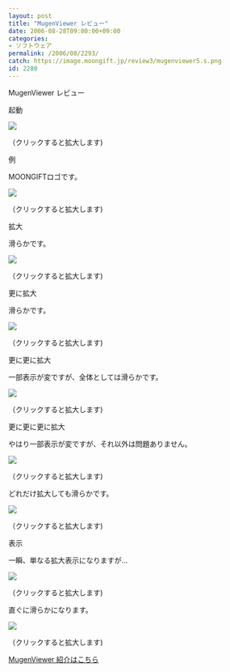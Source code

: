 ```yaml
---
layout: post
title: "MugenViewer レビュー"
date: 2006-08-28T09:00:00+09:00
categories:
- ソフトウェア
permalink: /2006/08/2293/
catch: https://image.moongift.jp/review3/mugenviewer5.s.png
id: 2280
---
```

MugenViewer レビュー  
<!--more-->

起動

  

[![](https://image.moongift.jp/review3/mugenviewer1.s.png)](https://image.moongift.jp/review3/mugenviewer1.png)  
  
（クリックすると拡大します)

  

例

  

MOONGIFTロゴです。

  

[![](https://image.moongift.jp/review3/mugenviewer2.s.png)](https://image.moongift.jp/review3/mugenviewer2.png)  
  
（クリックすると拡大します)

  

拡大

  

滑らかです。

  

[![](https://image.moongift.jp/review3/mugenviewer3.s.png)](https://image.moongift.jp/review3/mugenviewer3.png)  
  
（クリックすると拡大します)

  

更に拡大

  

滑らかです。

  

[![](https://image.moongift.jp/review3/mugenviewer4.s.png)](https://image.moongift.jp/review3/mugenviewer4.png)  
  
（クリックすると拡大します)

  

更に更に拡大

  

一部表示が変ですが、全体としては滑らかです。

  

[![](https://image.moongift.jp/review3/mugenviewer5.s.png)](https://image.moongift.jp/review3/mugenviewer5.png)  
  
（クリックすると拡大します)

  

更に更に更に拡大

  

やはり一部表示が変ですが、それ以外は問題ありません。

  

[![](https://image.moongift.jp/review3/mugenviewer6.s.png)](https://image.moongift.jp/review3/mugenviewer6.png)  
  
（クリックすると拡大します)

  

どれだけ拡大しても滑らかです。

  

[![](https://image.moongift.jp/review3/mugenviewer7.s.png)](https://image.moongift.jp/review3/mugenviewer7.png)  
  
（クリックすると拡大します)

  

表示

  

一瞬、単なる拡大表示になりますが…

  

[![](https://image.moongift.jp/review3/mugenviewer8.s.png)](https://image.moongift.jp/review3/mugenviewer8.png)  
  
（クリックすると拡大します)

  

直ぐに滑らかになります。

  

[![](https://image.moongift.jp/review3/mugenviewer9.s.png)](https://image.moongift.jp/review3/mugenviewer9.png)  
  
（クリックすると拡大します)

  

[MugenViewer 紹介はこちら](http://fw.moongift.jp/intro/i-2289.html)

